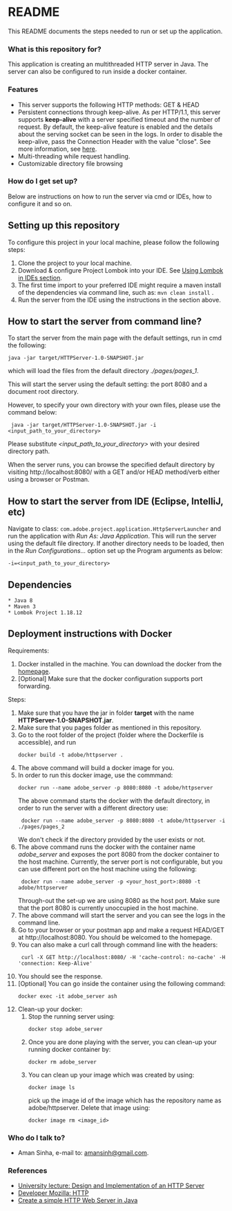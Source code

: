 
# README #

This README documents the steps needed to run or set up the application.

### What is this repository for? ###

This application is creating an multithreaded HTTP server in Java. 
The server can also be configured to run inside a docker container.

### Features
 - This server supports the following HTTP methods:   GET  & HEAD
 - Persistent connections through keep-alive. As per HTTP/1.1, this server supports **keep-alive** with a server specified timeout and the number of request.
   By default, the keep-alive feature is enabled and the details about the serving socket can be seen in the logs.
   In order to disable the keep-alive, pass the Connection Header with the value "close". See more information, see [here](https://developer.mozilla.org/en-US/docs/Web/HTTP/Headers/Connection). 
 - Multi-threading while request handling.
 - Customizable directory file browsing 

### How do I get set up? ###
Below are instructions on how to run the server via cmd or IDEs, how to configure it and so on.

## Setting up this repository
To configure this project in your local machine, please follow the following steps:

 1. Clone the project to your local machine.
 2. Download & configure Project Lombok into your IDE. See [Using Lombok in IDEs section](https://projectlombok.org/setup/overview).
 3. The first time import to your preferred IDE might require a maven install of the dependencies via command line, such as: `mvn clean install` .
 4. Run the server from the IDE using the instructions in the section above.

## How to start the server from command line?
To start the server from the main page with the default settings, run in cmd the following: 

    java -jar target/HTTPServer-1.0-SNAPSHOT.jar
which will load the files from the default directory *./pages/pages_1*.

This will start the server using the default setting: the port 8080 and a document root directory.

However, to specify your own directory with your own files, please use the command below:
   

     java -jar target/HTTPServer-1.0-SNAPSHOT.jar -i <input_path_to_your_directory>

Please substitute *<input_path_to_your_directory>* with your desired directory path.

When the server runs, you can browse the specified default directory by visiting http://localhost:8080/ with a GET and/or HEAD method/verb either using a browser or Postman.

## How to start the server from IDE (Eclipse, IntelliJ, etc)
Navigate to class: `com.adobe.project.application.HttpServerLauncher`
and run the application with *Run As: Java Application*.
This will run the server using the default file directory. If another directory needs to be loaded, then in the *Run Configurations...* option set up the Program arguments as below:

    -i=<input_path_to_your_directory>

## Dependencies
	* Java 8
	* Maven 3
	* Lombok Project 1.18.12
	
## Deployment instructions with Docker

Requirements:
1. Docker installed in the machine. You can download the docker from the [homepage](https://www.docker.com/products/docker-desktop).
2. [Optional] Make sure that the docker configuration supports port forwarding.

Steps:
1. Make sure that you have the jar in folder **target** with the name **HTTPServer-1.0-SNAPSHOT.jar**.
1. Make sure that you pages folder as mentioned in this repository. 
1. Go to the root folder of the project (folder where the Dockerfile is accessible), and run
    ```shell script
    docker build -t adobe/httpserver .
    ```
1. The above command will build a docker image for you.
1. In order to run this docker image, use the commmand:
    ```shell script
    docker run --name adobe_server -p 8080:8080 -t adobe/httpserver
    ```
   The above command starts the docker with the default directory, in order to run the server with a different directory use:
   ```shell script
    docker run --name adobe_server -p 8080:8080 -t adobe/httpserver -i ./pages/pages_2
   ```
   We don't check if the directory provided by the user exists or not.
1. The above command runs the docker with the container name *adobe_server* and exposes the port 8080 from the docker container to the host machine. Currently, the server port is not configurable, but you can use different port on the host machine using the following:
    ```shell script
     docker run --name adobe_server -p <your_host_port>:8080 -t adobe/httpserver
    ```
   Through-out the set-up we are using 8080 as the host port. Make sure that the port 8080 is currently unoccupied in the host machine. 
1. The above command will start the server and you can see the logs in the command line.
1. Go to your browser or your postman app and make a request HEAD/GET at http://localhost:8080. You should be welcomed to the homepage.
1. You can also make a curl call through command line with the headers:
   ```shell script
    curl -X GET http://localhost:8080/ -H 'cache-control: no-cache' -H 'connection: Keep-Alive'
    ```
1. You should see the response.
1. [Optional] You can go inside the container using the following command:
    ```shell script
    docker exec -it adobe_server ash
    ```
1. Clean-up your docker:
    1. Stop the running server using:
        ```shell script
        docker stop adobe_server
        ```
    1. Once you are done playing with the server, you can clean-up your running docker container by:
        ```shell script
        docker rm adobe_server
        ```
    1. You can clean up your image which was created by using:
        ```shell script
        docker image ls
        ```
        pick up the image id of the image which has the repository name as adobe/httpserver. Delete that image using:
        ```shell script
        docker image rm <image_id>
        ```


### Who do I talk to? ###

* Aman Sinha, e-mail to: [amansinh@gmail.com](mailto:amansinh@gmail.com).


### References
* [University lecture: Design and Implementation of an HTTP Server](https://users.cs.jmu.edu/bernstdh/web/common/lectures/slides_http-server-example_java.php)
* [Developer Mozilla: HTTP](https://developer.mozilla.org/en-US/docs/Web/HTTP)
* [Create a simple HTTP Web Server in Java](https://www.youtube.com/watch?v=LJjIaCKuzoc&feature=emb_logo&ab_channel=SylvainSaurel)